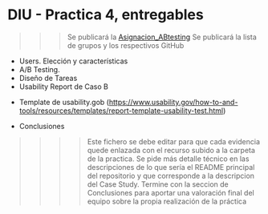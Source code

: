 # DIU - Practica 4, entregables

>>> Se publicará la [Asignacion_ABtesting](https://github.com/mgea/DIU/blob/master/P4/Asignacion_ABtesting.pdf)
>>> Se publicará la lista de grupos y los respectivos GitHub

- Users. Elección y características
- A/B Testing. 
- Diseño de Tareas 
-  Usability Report de Caso B
* Template de usability.gob (https://www.usability.gov/how-to-and-tools/resources/templates/report-template-usability-test.html) 
- Conclusiones

>>>> Este fichero se debe editar para que cada evidencia quede enlazada con el recurso subido a la carpeta de la practica. Se pide más detalle técnico en las descripciones de lo que sería el README principal del repositorio y que corresponde a la descripcion del Case Study.
>>>> Termine con la seccion de Conclusiones para aportar una valoración final del equipo sobre la propia realización de la práctica
